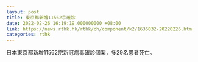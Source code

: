 ```yaml
---
layout: post
title: 東京都新增11562宗確診
date: 2022-02-26 16:19:19.000000000 +08:00
link: https://news.rthk.hk/rthk/ch/component/k2/1636032-20220226.htm
categories: rthk
---
```


日本東京都新增11562宗新冠病毒確診個案，多29名患者死亡。
